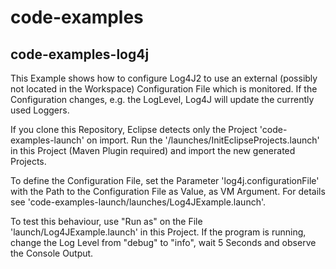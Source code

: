 code-examples
=============

code-examples-log4j
-------------------

This Example shows how to configure Log4J2 to use an external (possibly not located in the Workspace) 
 Configuration File which is monitored. If the Configuration changes, e.g. the LogLevel, Log4J will
 update the currently used Loggers.

If you clone this Repository, Eclipse detects only the Project 'code-examples-launch' on import. Run
 the '/launches/InitEclipseProjects.launch' in this Project (Maven Plugin required) and import the new
 generated Projects.
 
To define the Configuration File, set the Parameter 'log4j.configurationFile' with the Path to the 
 Configuration File as Value, as VM Argument. For details see 
 'code-examples-launch/launches/Log4JExample.launch'. 

To test this behaviour, use "Run as" on the File 'launch/Log4JExample.launch' in this Project. If the 
 program is running, change the Log Level from "debug" to "info", wait 5 Seconds and observe the 
 Console Output.
